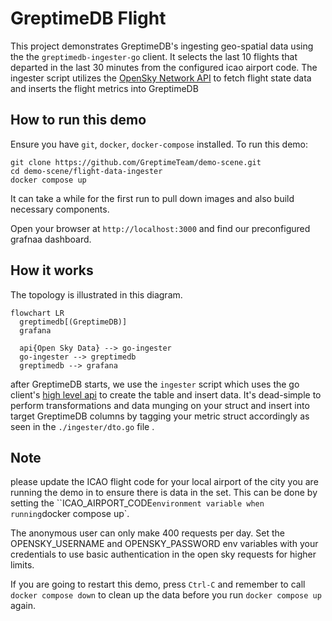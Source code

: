 # GreptimeDB Flight

This project demonstrates GreptimeDB's ingesting geo-spatial data using the the `greptimedb-ingester-go` client. It selects the last 10 flights that departed in the last 30 minutes from the configured icao airport code. The ingester script utilizes the [OpenSky Network API](https://opensky-network.org/apidoc/) to fetch flight state data and inserts the flight metrics into GreptimeDB

## How to run this demo

Ensure you have `git`, `docker`, `docker-compose`
installed. To run this demo:

```shell
git clone https://github.com/GreptimeTeam/demo-scene.git
cd demo-scene/flight-data-ingester
docker compose up
```

It can take a while for the first run to pull down images and also build
necessary components.

Open your browser at `http://localhost:3000` and find our preconfigured grafnaa
dashboard.

## How it works

The topology is illustrated in this diagram.

```mermaid
flowchart LR
  greptimedb[(GreptimeDB)]
  grafana

  api{Open Sky Data} --> go-ingester
  go-ingester --> greptimedb
  greptimedb --> grafana
```

after GreptimeDB starts, we use the `ingester` script which uses the go client's [high level api](https://docs.greptime.com/user-guide/ingest-data/for-iot/grpc-sdks/go/#installation) to create the table and insert data. It's dead-simple to perform transformations and data munging on your struct and insert into target GreptimeDB columns by tagging your metric struct accordingly as seen in the `./ingester/dto.go` file .

## Note

please update the ICAO flight code for your local airport of the city you are
running the demo in to ensure there is data in the set. This can be done by
setting the ``ICAO_AIRPORT_CODE` environment variable when running `docker
compose up`.

The anonymous user can only make 400 requests per day.
Set the OPENSKY_USERNAME and OPENSKY_PASSWORD env variables with
your credentials to use basic authentication in the open sky requests for higher limits.

If you are going to restart this demo, press `Ctrl-C` and remember to call
`docker compose down` to clean up the data before you run `docker compose up`
again.
